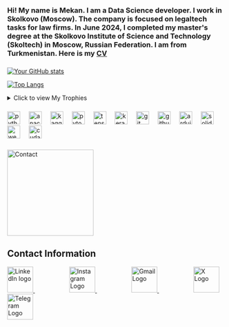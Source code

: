 <h3 align="left">Hi! My name is Mekan. I am a Data Science developer. I work in Skolkovo (Moscow). The company is focused on legaltech tasks for law firms. In June 2024, I completed my master's degree at the Skolkovo Institute of Science and Technology (Skoltech) in Moscow, Russian Federation. I am from Turkmenistan. Here is my <a href="https://mekan-hojayev.github.io">CV</a> </h3>

###

[![Your GitHub stats](https://github-readme-stats.vercel.app/api?username=mekan-hojayev&show_icons=true&theme=radical)](https://github.com/anuraghazra/github-readme-stats)


[![Top Langs](https://github-readme-stats.vercel.app/api/top-langs/?username=mekan-hojayev&layout=compact&theme=radical)](https://github.com/Mekan-Hojayev/github-readme-stats)


<details>
<summary>Click to view My Trophies</summary>

[![trophy](https://github-profile-trophy.vercel.app/?username=mekan-hojayev&theme=onedark)](https://github.com/ryo-ma/github-profile-trophy)

</details>


###

<div align="left">
  <img src="https://cdn.jsdelivr.net/gh/devicons/devicon/icons/python/python-original.svg" height="30" alt="python logo"  />
  <img width="12" />
  <img src="https://cdn.jsdelivr.net/gh/devicons/devicon/icons/anaconda/anaconda-original.svg" height="30" alt="anaconda logo"  />
  <img width="12" />
  <img src="https://cdn.jsdelivr.net/gh/devicons/devicon/icons/kaggle/kaggle-original.svg" height="30" alt="kaggle logo"  />
  <img width="12" />
  <img src="https://cdn.jsdelivr.net/gh/devicons/devicon/icons/pytorch/pytorch-original.svg" height="30" alt="pytorch logo"  />
  <img width="12" />
  <img src="https://cdn.jsdelivr.net/gh/devicons/devicon/icons/tensorflow/tensorflow-original.svg" height="30" alt="tensorflow logo"  />
  <img width="12" />
  <img src="https://github.com/valohai/ml-logos/raw/refs/heads/master/keras.svg" height="30" alt="keras logo"  />
  <img width="12" />
  <img src="https://cdn.jsdelivr.net/gh/devicons/devicon/icons/git/git-original.svg" height="30" alt="git logo"  />
  <img width="12" />
  <img src="https://cdn.jsdelivr.net/gh/devicons/devicon/icons/github/github-original.svg" height="30" alt="github logo"  />
  <img width="12" />
  <img src="https://cdn.jsdelivr.net/gh/devicons/devicon/icons/arduino/arduino-original.svg" height="30" alt="arduino logo"  />
  <img width="12" />
  <img src="https://cdn.jsdelivr.net/gh/devicons/devicon/icons/solidity/solidity-original.svg" height="30" alt="solidity logo"  />
  <img width="12" />
  <img src="https://uxwing.com/wp-content/themes/uxwing/download/web-app-development/web-3-icon.svg" height="30" alt="web3 logo"  />

  <img width="12" />
  <img src="https://raw.githubusercontent.com/valohai/ml-logos/refs/heads/master/cuda.svg" height="30" alt="cuda logo"  />


  
</div>


###

<img src="https://media1.tenor.com/m/uYMmIboDBWwAAAAd/polikotvsapogax.gif" width="200" alt="Contact"> 

## Contact Information

<a href="https://www.linkedin.com/in/mekan-hojayev-92b711298" style="margin-right: 80px;"> <img src="https://github.com/dheereshagrwal/colored-icons/blob/master/public/logos/linkedin/linkedin.svg" width="60" alt="LinkedIn logo"> </a> <a href="https://www.instagram.com/mekanhojayevofficial" style="margin-right: 80px;"> <img src="https://raw.githubusercontent.com/dheereshagrwal/colored-icons/refs/heads/master/public/logos/instagram/instagram.svg" width="60" alt="Instagram Logo"> </a> <a href="mailto:mekanhojayev97@gmail.com" style="margin-right: 80px;"> <img src="https://github.com/dheereshagrwal/colored-icons/blob/master/public/logos/gmail/gmail.svg" width="60" alt="Gmail Logo"> </a> <a href="https://x.com/hojayevofficial" style="margin-right: 80px;"> <img src="https://github.com/dheereshagrwal/colored-icons/blob/master/public/logos/x/x-light.svg" width="60" alt="X Logo"> </a> <a href="https://t.me/mekanhojayev97" style="margin-right: 80px;"> <img src="https://github.com/dheereshagrwal/colored-icons/blob/master/public/logos/telegram/telegram.svg" width="60" alt="Telegram Logo"> </a>


###

<br clear="both">


